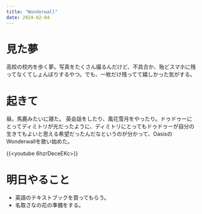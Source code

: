 ```yaml
---
title: "Wonderwall"
date: 2024-02-04
---
```


# 見た夢
高校の校内を歩く夢。写真をたくさん撮るんだけど、不具合か、殆どスマホに残ってなくてしょんぼりするやつ。でも、一枚だけ残ってて嬉しかった気がする。

# 起きて
昼。馬鹿みたいに寝た。
英会話をしたり、風花雪月をやったり。ドゥドゥーにとってディミトリが光だったように、ディミトリにとってもドゥドゥーが自分の生きてもよいと思える希望だったんだなというのが分かって、OasisのWonderwallを歌い始めた。

{{<youtube 6hzrDeceEKc>}}

# 明日やること
- 英語のテキストブックを買ってもらう。
- 名取さなの花の準備をする。
